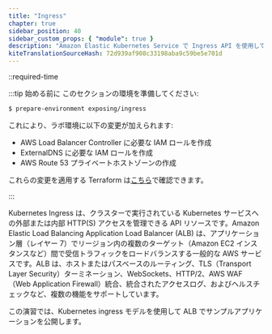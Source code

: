 ```yaml
---
title: "Ingress"
chapter: true
sidebar_position: 40
sidebar_custom_props: { "module": true }
description: "Amazon Elastic Kubernetes Service で Ingress API を使用して、外部世界に HTTP および HTTPS ルートを公開します。"
kiteTranslationSourceHash: 72d939af908c33198aba9c59be5e701d
---
```


::required-time

:::tip 始める前に
このセクションの環境を準備してください:

```bash timeout=300 wait=30
$ prepare-environment exposing/ingress
```

これにより、ラボ環境に以下の変更が加えられます:

- AWS Load Balancer Controller に必要な IAM ロールを作成
- ExternalDNS に必要な IAM ロールを作成
- AWS Route 53 プライベートホストゾーンの作成

これらの変更を適用する Terraform は[こちら](https://github.com/VAR::MANIFESTS_OWNER/VAR::MANIFESTS_REPOSITORY/tree/VAR::MANIFESTS_REF/manifests/modules/exposing/ingress/.workshop/terraform)で確認できます。

:::

Kubernetes Ingress は、クラスターで実行されている Kubernetes サービスへの外部または内部 HTTP(S) アクセスを管理できる API リソースです。Amazon Elastic Load Balancing Application Load Balancer (ALB) は、アプリケーション層（レイヤー 7）でリージョン内の複数のターゲット（Amazon EC2 インスタンスなど）間で受信トラフィックをロードバランスする一般的な AWS サービスです。ALB は、ホストまたはパスベースのルーティング、TLS（Transport Layer Security）ターミネーション、WebSockets、HTTP/2、AWS WAF（Web Application Firewall）統合、統合されたアクセスログ、およびヘルスチェックなど、複数の機能をサポートしています。

この演習では、Kubernetes ingress モデルを使用して ALB でサンプルアプリケーションを公開します。

